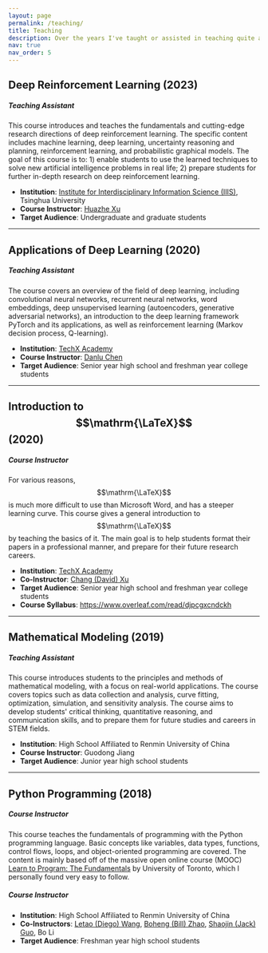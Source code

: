 ```yaml
---
layout: page
permalink: /teaching/
title: Teaching
description: Over the years I've taught or assisted in teaching quite a few courses! This is the list of them.
nav: true
nav_order: 5
---
```


<!-- For now, this page is assumed to be a static description of your courses. You can convert it to a collection similar to `_projects/` so that you can have a dedicated page for each course.

Organize your courses by years, topics, or universities, however you like! -->


## **Deep Reinforcement Learning** (2023)
##### Teaching Assistant
This course introduces and teaches the fundamentals and cutting-edge research directions of deep reinforcement learning. The specific content includes machine learning, deep learning, uncertainty reasoning and planning, reinforcement learning, and probabilistic graphical models. The goal of this course is to: 1) enable students to use the learned techniques to solve new artificial intelligence problems in real life; 2) prepare students for further in-depth research on deep reinforcement learning.
- **Institution**: <a href='https://iiis.tsinghua.edu.cn/en/'>Institute for Interdisciplinary Information Science (IIIS)</a>, Tsinghua University
- **Course Instructor**: <a href='http://hxu.rocks'>Huazhe Xu</a>
- **Target Audience**: Undergraduate and graduate students

---

## **Applications of Deep Learning** (2020)
##### Teaching Assistant
The course covers an overview of the field of deep learning, including convolutional neural networks, recurrent neural networks, word embeddings, deep unsupervised learning (autoencoders, generative adversarial networks), an introduction to the deep learning framework PyTorch and its applications, as well as reinforcement learning (Markov decision process, Q-learning).
- **Institution**: <a href='https://www.xacademy.cc/'>TechX Academy</a>
- **Course Instructor**: <a href='https://taineleau.cc/'>Danlu Chen</a>
- **Target Audience**: Senior year high school and freshman year college students

---

## **Introduction to $$\mathrm{\LaTeX}$$** (2020)
##### Course Instructor 
For various reasons, $$\mathrm{\LaTeX}$$ is much more difficult to use than Microsoft Word, and has a steeper learning curve. This course gives a general introduction to $$\mathrm{\LaTeX}$$ by teaching the basics of it. The main goal is to help students format their papers in a professional manner, and prepare for their future research careers.
- **Institution**: <a href='https://www.xacademy.cc/'>TechX Academy</a>
- **Co-Instructor**: <a href='https://www.linkedin.com/in/changxord/'>Chang (David) Xu</a>
- **Target Audience**: Senior year high school and freshman year college students
- **Course Syllabus**: <a href='https://www.overleaf.com/read/djpcgxcndckh'>https://www.overleaf.com/read/djpcgxcndckh</a>

---

## **Mathematical Modeling** (2019)
##### Teaching Assistant
This course introduces students to the principles and methods of mathematical modeling, with a focus on real-world applications. The course covers topics such as data collection and analysis, curve fitting, optimization, simulation, and sensitivity analysis. The course aims to develop students' critical thinking, quantitative reasoning, and communication skills, and to prepare them for future studies and careers in STEM fields.
- **Institution**: High School Affiliated to Renmin University of China
- **Course Instructor**: Guodong Jiang
- **Target Audience**: Junior year high school students

---

## **Python Programming** (2018)
##### Course Instructor
This course teaches the fundamentals of programming with the Python programming language. Basic concepts like variables, data types, functions, control flows, loops, and object-oriented programming are covered. The content is mainly based off of the massive open online course (MOOC) <a href='/learning/#ltp'>Learn to Program: The Fundamentals</a> by University of Toronto, which I personally found very easy to follow.
##### Course Instructor 
- **Institution**: High School Affiliated to Renmin University of China
- **Co-Instructors**: <a href='https://dw61.github.io/'>Letao (Diego) Wang</a>, <a href='https://www.linkedin.com/in/boheng-zhao-64915a190/'>Boheng (Bill) Zhao</a>, <a href='https://www.linkedin.com/in/shaojinguo/'>Shaojin (Jack) Guo</a>, Bo Li
- **Target Audience**: Freshman year high school students